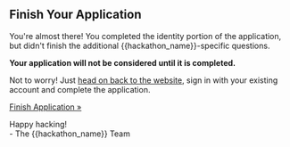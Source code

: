 ## Finish Your Application

You're almost there! You completed the identity portion of the application, but didn't finish the additional {{hackathon_name}}-specific questions.

<strong>Your application will not be considered until it is completed.</strong>

Not to worry! Just [head on back to the website]({{apply_url}}), sign in with your existing account and complete the application.

<a href="{{apply_url}}" class="button">Finish Application »</a>

Happy hacking!<br> - The {{hackathon_name}} Team
